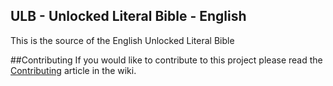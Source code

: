 ULB - Unlocked Literal Bible - English
--

This is the source of the English Unlocked Literal Bible

##Contributing
If you would like to contribute to this project please read the [Contributing](https://github.com/Door43/ulb-en/wiki/Contributing) article in the wiki.
